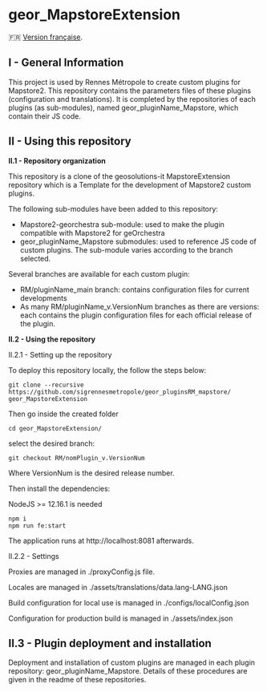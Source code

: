 # geor_MapstoreExtension 

:fr: [Version française](https://github.com/sigrennesmetropole/geor_MapstoreExtension/blob/RM/RTGE_main/docs/README_FR.MD).

## I - General Information

This project is used by Rennes Métropole to create custom plugins for Mapstore2. This repository contains the parameters files of these plugins (configuration and translations). It is completed by the repositories of each plugins (as sub-modules), named geor_pluginName_Mapstore, which contain their JS code.

## II - Using this repository

**II.1 - Repository organization**

This repository is a clone of the geosolutions-it MapstoreExtension repository which is a Template for the development of Mapstore2 custom plugins.

The following sub-modules have been added to this repository:

-	Mapstore2-georchestra sub-module: used to make the plugin compatible with Mapstore2 for geOrchestra
-	geor_pluginName_Mapstore submodules: used to reference JS code of custom plugins. The sub-module varies according to the branch selected.

Several branches are available for each custom plugin:

-	RM/pluginName_main branch: contains configuration files for current developments
-	As many RM/pluginName_v.VersionNum branches as there are versions: each contains the plugin configuration files for each official release of the plugin.


**II.2 - Using the repository**

II.2.1 - Setting up the repository

To deploy this repository locally, the follow the steps below:

`git clone --recursive https://github.com/sigrennesmetropole/geor_pluginsRM_mapstore/ geor_MapstoreExtension`

Then go inside the created folder

`cd geor_MapstoreExtension/`

select the desired branch:

`git checkout RM/nomPlugin_v.VersionNum`

Where VersionNum is the desired release number. 

Then install the dependencies:

NodeJS >= 12.16.1 is needed

```
npm i
npm run fe:start
```
The application runs at http://localhost:8081 afterwards.

II.2.2 - Settings

Proxies are managed in ./proxyConfig.js file.

Locales are managed in ./assets/translations/data.lang-LANG.json

Build configuration for local use is managed in ./configs/localConfig.json

Configuration for production build is managed in ./assets/index.json


## II.3 - Plugin deployment and installation

Deployment and installation of custom plugins are managed in each plugin repository: geor_pluginName_Mapstore. Details of these procedures are given in the readme of these repositories.
